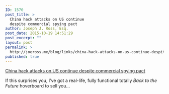 ```yaml
---
ID: 1570
post_title: >
  China hack attacks on US continue
  despite commercial spying pact
author: Joseph J. Ross, Esq.
post_date: 2015-10-19 14:51:29
post_excerpt: ""
layout: post
permalink: >
  http://joeross.me/blog/links/china-hack-attacks-on-us-continue-despite-commercial-spying-pact/
published: true
---
```

[China hack attacks on US continue despite commercial spying pact](http://www.cnet.com/news/china-hack-attacks-continue-despite-commercial-spying-pact-with-us-security-firm-says/)

If this surprises you, I’ve got a real-life, fully functional totally *Back to the Future* hoverboard to sell you…